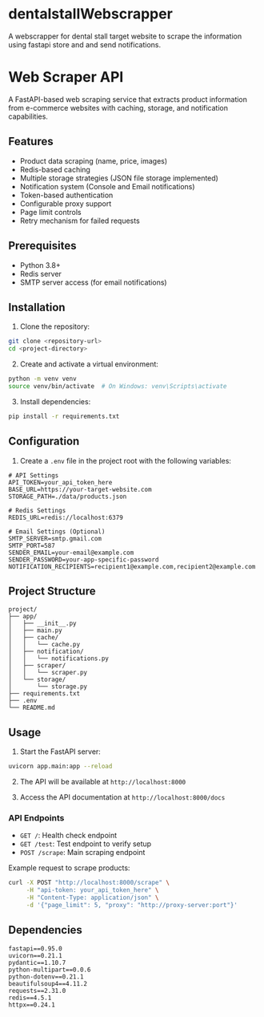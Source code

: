 # dentalstallWebscrapper
A webscrapper for dental stall target website to scrape the information using fastapi store and and send notifications.

# Web Scraper API

A FastAPI-based web scraping service that extracts product information from e-commerce websites with caching, storage, and notification capabilities.

## Features

- Product data scraping (name, price, images)
- Redis-based caching
- Multiple storage strategies (JSON file storage implemented)
- Notification system (Console and Email notifications)
- Token-based authentication
- Configurable proxy support
- Page limit controls
- Retry mechanism for failed requests

## Prerequisites

- Python 3.8+
- Redis server
- SMTP server access (for email notifications)

## Installation

1. Clone the repository:
```bash
git clone <repository-url>
cd <project-directory>
```

2. Create and activate a virtual environment:
```bash
python -m venv venv
source venv/bin/activate  # On Windows: venv\Scripts\activate
```

3. Install dependencies:
```bash
pip install -r requirements.txt
```

## Configuration

1. Create a `.env` file in the project root with the following variables:
```env
# API Settings
API_TOKEN=your_api_token_here
BASE_URL=https://your-target-website.com
STORAGE_PATH=./data/products.json

# Redis Settings
REDIS_URL=redis://localhost:6379

# Email Settings (Optional)
SMTP_SERVER=smtp.gmail.com
SMTP_PORT=587
SENDER_EMAIL=your-email@example.com
SENDER_PASSWORD=your-app-specific-password
NOTIFICATION_RECIPIENTS=recipient1@example.com,recipient2@example.com
```

## Project Structure

```
project/
├── app/
│   ├── __init__.py
│   ├── main.py
│   ├── cache/
│   │   └── cache.py
│   ├── notification/
│   │   └── notifications.py
│   ├── scraper/
│   │   └── scraper.py
│   └── storage/
│       └── storage.py
├── requirements.txt
├── .env
└── README.md
```

## Usage

1. Start the FastAPI server:
```bash
uvicorn app.main:app --reload
```

2. The API will be available at `http://localhost:8000`

3. Access the API documentation at `http://localhost:8000/docs`

### API Endpoints

- `GET /`: Health check endpoint
- `GET /test`: Test endpoint to verify setup
- `POST /scrape`: Main scraping endpoint

Example request to scrape products:
```bash
curl -X POST "http://localhost:8000/scrape" \
     -H "api-token: your_api_token_here" \
     -H "Content-Type: application/json" \
     -d '{"page_limit": 5, "proxy": "http://proxy-server:port"}'
```

## Dependencies

```text
fastapi==0.95.0
uvicorn==0.21.1
pydantic==1.10.7
python-multipart==0.0.6
python-dotenv==0.21.1
beautifulsoup4==4.11.2
requests==2.31.0
redis==4.5.1
httpx==0.24.1
```
